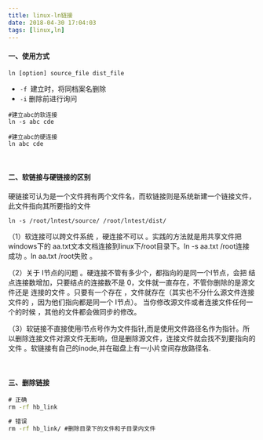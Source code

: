 ```yaml
---
title: linux-ln链接
date: 2018-04-30 17:04:03
tags: [linux,ln]
---
```


#### 一、使用方式

```
ln [option] source_file dist_file
```

- `-f `建立时，将同档案名删除
- `-i` 删除前进行询问

``` shell
#建立abc的软连接
ln -s abc cde

#建立abc的硬连接
ln abc cde
```

<!--more-->

<br/>



#### 二、软链接与硬链接的区别

硬链接可认为是一个文件拥有两个文件名，而软链接则是系统新建一个链接文件，此文件指向其所要指的文件 

```shell
ln -s /root/lntest/source/ /root/lntest/dist/
```

（1）软连接可以跨文件系统 ，硬连接不可以 。实践的方法就是用共享文件把windows下的 aa.txt文本文档连接到linux下/root目录下。ln -s  aa.txt  /root连接成功 。ln  aa.txt  /root失败 。 



（2）关于 I节点的问题 。硬连接不管有多少个，都指向的是同一个I节点，会把 结点连接数增加，只要结点的连接数不是 0，文件就一直存在，不管你删除的是源文件还是 连接的文件 。只要有一个存在 ，文件就存在（其实也不分什么源文件连接文件的 ，因为他们指向都是同一个 I节点）。 当你修改源文件或者连接文件任何一个的时候 ，其他的文件都会做同步的修改。



（3）软链接不直接使用i节点号作为文件指针,而是使用文件路径名作为指针。所以删除连接文件对源文件无影响，但是删除源文件，连接文件就会找不到要指向的文件 。软链接有自己的inode,并在磁盘上有一小片空间存放路径名. 

<br/>



#### 三、删除链接

```cmd
# 正确
rm -rf hb_link

# 错误
rm -rf hb_link/ #删除目录下的文件和子目录内文件
```

<br/>

​                             
